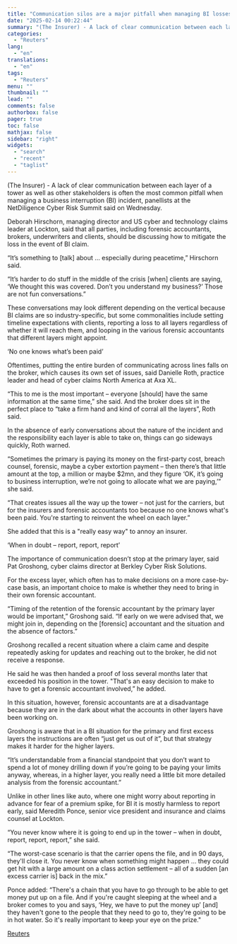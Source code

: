 ```yaml
---
title: "Communication silos are a major pitfall when managing BI losses, says NetDiligence panel"
date: "2025-02-14 00:22:44"
summary: "(The Insurer) - A lack of clear communication between each layer of a tower as well as other stakeholders is often the most common pitfall when managing a business interruption (BI) incident, panellists at the NetDiligence Cyber Risk Summit said on Wednesday.Deborah Hirschorn, managing director and US cyber and technology..."
categories:
  - "Reuters"
lang:
  - "en"
translations:
  - "en"
tags:
  - "Reuters"
menu: ""
thumbnail: ""
lead: ""
comments: false
authorbox: false
pager: true
toc: false
mathjax: false
sidebar: "right"
widgets:
  - "search"
  - "recent"
  - "taglist"
---
```


(The Insurer) - A lack of clear communication between each layer of a tower as well as other stakeholders is often the most common pitfall when managing a business interruption (BI) incident, panellists at the NetDiligence Cyber Risk Summit said on Wednesday.

Deborah Hirschorn, managing director and US cyber and technology claims leader at Lockton, said that all parties, including forensic accountants, brokers, underwriters and clients, should be discussing how to mitigate the loss in the event of BI claim.

“It’s something to [talk] about … especially during peacetime,” Hirschorn said.

“It’s harder to do stuff in the middle of the crisis [when] clients are saying, ‘We thought this was covered. Don’t you understand my business?’ Those are not fun conversations.”

These conversations may look different depending on the vertical because BI claims are so industry-specific, but some commonalities include setting timeline expectations with clients, reporting a loss to all layers regardless of whether it will reach them, and looping in the various forensic accountants that different layers might appoint.

‘No one knows what’s been paid’

Oftentimes, putting the entire burden of communicating across lines falls on the broker, which causes its own set of issues, said Danielle Roth, practice leader and head of cyber claims North America at Axa XL.

“This to me is the most important – everyone [should] have the same information at the same time,” she said. And the broker does sit in the perfect place to “take a firm hand and kind of corral all the layers”, Roth said.

In the absence of early conversations about the nature of the incident and the responsibility each layer is able to take on, things can go sideways quickly, Roth warned.

“Sometimes the primary is paying its money on the first-party cost, breach counsel, forensic, maybe a cyber extortion payment – then there’s that little amount at the top, a million or maybe $2mn, and they figure ‘OK, it’s going to business interruption, we’re not going to allocate what we are paying,’” she said.

“That creates issues all the way up the tower – not just for the carriers, but for the insurers and forensic accountants too because no one knows what's been paid. You're starting to reinvent the wheel on each layer.”

She added that this is a "really easy way" to annoy an insurer.

‘When in doubt – report, report, report’

The importance of communication doesn’t stop at the primary layer, said Pat Groshong, cyber claims director at Berkley Cyber Risk Solutions.

For the excess layer, which often has to make decisions on a more case-by-case basis, an important choice to make is whether they need to bring in their own forensic accountant.

“Timing of the retention of the forensic accountant by the primary layer would be important,” Groshong said. “If early on we were advised that, we might join in, depending on the [forensic] accountant and the situation and the absence of factors.”

Groshong recalled a recent situation where a claim came and despite repeatedly asking for updates and reaching out to the broker, he did not receive a response.

He said he was then handed a proof of loss several months later that exceeded his position in the tower. "That's an easy decision to make to have to get a forensic accountant involved,” he added.

In this situation, however, forensic accountants are at a disadvantage because they are in the dark about what the accounts in other layers have been working on.

Groshong is aware that in a BI situation for the primary and first excess layers the instructions are often “just get us out of it”, but that strategy makes it harder for the higher layers.

“It’s understandable from a financial standpoint that you don’t want to spend a lot of money drilling down if you’re going to be paying your limits anyway, whereas, in a higher layer, you really need a little bit more detailed analysis from the forensic accountant.”

Unlike in other lines like auto, where one might worry about reporting in advance for fear of a premium spike, for BI it is mostly harmless to report early, said Meredith Ponce, senior vice president and insurance and claims counsel at Lockton.

“You never know where it is going to end up in the tower – when in doubt, report, report, report,” she said.

“The worst-case scenario is that the carrier opens the file, and in 90 days, they'll close it. You never know when something might happen … they could get hit with a large amount on a class action settlement – all of a sudden [an excess carrier is] back in the mix.”

Ponce added: “There's a chain that you have to go through to be able to get money put up on a file. And if you're caught sleeping at the wheel and a broker comes to you and says, ‘Hey, we have to put the money up’ [and] they haven't gone to the people that they need to go to, they're going to be in hot water. So it's really important to keep your eye on the prize."

[Reuters](https://www.tradingview.com/news/reuters.com,2025:newsml_L6N3P40JG:0-communication-silos-are-a-major-pitfall-when-managing-bi-losses-says-netdiligence-panel/)
